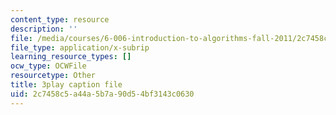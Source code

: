 ```yaml
---
content_type: resource
description: ''
file: /media/courses/6-006-introduction-to-algorithms-fall-2011/2c7458c5a44a5b7a90d54bf3143c0630_Kg4bqzAqRBM.vtt
file_type: application/x-subrip
learning_resource_types: []
ocw_type: OCWFile
resourcetype: Other
title: 3play caption file
uid: 2c7458c5-a44a-5b7a-90d5-4bf3143c0630
---
```

